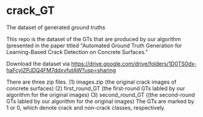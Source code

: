 # crack_GT
The dataset of generated ground truths 

This repo is the dataset of the GTs that are produced by our algorithm (presented in the paper titled "Automated Ground Truth Generation for Learning-Based Crack Detection on Concrete Surfaces."

Download the dataset via https://drive.google.com/drive/folders/1D0TS0dx-haFcyIZPJDQ4FM7ddxvfutAW?usp=sharing

There are three zip files. 
(1) images.zip (the original crack images of concrete surfaces)
(2) first_round_GT (the first-round GTs labled by our algorithm for the original images)
(3) second_round_GT ((the second-round GTs labled by our algorithm for the original images)
The GTs are marked by 1 or 0, which denote crack and non-crack classes, respectively.
